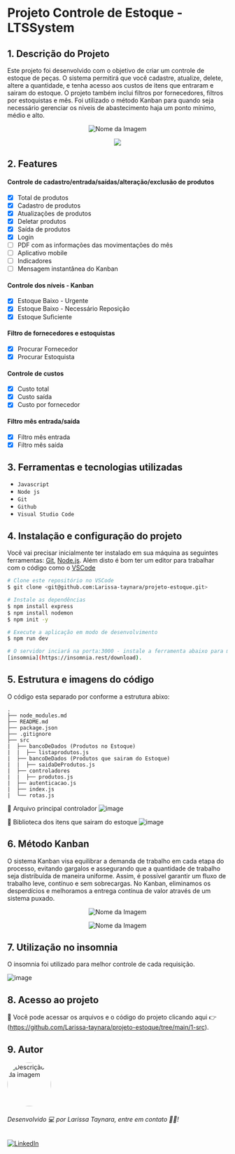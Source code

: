 # Projeto Controle de Estoque - LTSSystem

## 1. Descrição do Projeto

Este projeto foi desenvolvido com o objetivo de criar um controle de estoque de peças.
O sistema permitirá que você cadastre, atualize, delete, altere a quantidade, e tenha acesso aos custos de itens que entraram e sairam do estoque.
O projeto também inclui filtros por fornecedores, filtros por estoquistas e mês.
Foi utilizado o método Kanban para quando seja necessário gerenciar os níveis de abastecimento haja um ponto mínimo, médio e alto.

<p align="center">
  <img src="https://github.com/Larissa-taynara/projeto-estoque/assets/138536327/21630b33-f1ac-4d9d-9173-0ec59958fb33" alt="Nome da Imagem">
</p>

<p align="center">
<img loading="lazy" src="http://img.shields.io/static/v1?label=STATUS&message=EM%20DESENVOLVIMENTO&color=GREEN&style=for-the-badge"/>
</p>

## 2. Features

#### Controle de cadastro/entrada/saídas/alteração/exclusão de produtos
- [x] Total de produtos
- [x] Cadastro de produtos
- [x] Atualizações de produtos
- [x] Deletar produtos
- [x] Saída de produtos
- [x] Login
- [ ] PDF com as informações das movimentações do mês
- [ ] Aplicativo mobile
- [ ] Indicadores
- [ ] Mensagem instantânea do Kanban

 #### Controle dos níveis - Kanban
- [x] Estoque Baixo - Urgente
- [x] Estoque Baixo - Necessário Reposição
- [x] Estoque Suficiente

 #### Filtro de fornecedores e estoquistas    
- [X] Procurar Fornecedor
- [X] Procurar Estoquista

#### Controle de custos
- [x] Custo total
- [x] Custo saída
- [x] Custo por fornecedor

#### Filtro mês entrada/saída
- [x] Filtro mês entrada
- [x] Filtro mês saída

## 3. Ferramentas e tecnologias utilizadas
- ``Javascript``
- ``Node js``
- ``Git``
- ``Github``
- ``Visual Studio Code``

## 4. Instalação e configuração do projeto

Você vai precisar inicialmente ter instalado em sua máquina as seguintes ferramentas:
[Git](https://git-scm.com), [Node.js](https://nodejs.org/en/). 
Além disto é bom ter um editor para trabalhar com o código como o [VSCode](https://code.visualstudio.com/)

```bash
# Clone este repositório no VSCode
$ git clone <git@github.com:Larissa-taynara/projeto-estoque.git>

# Instale as dependências
$ npm install express
$ npm install nodemon
$ npm init -y

# Execute a aplicação em modo de desenvolvimento
$ npm run dev

# O servidor inciará na porta:3000 - instale a ferramenta abaixo para melhor constrole de cada feature:
[insomnia](https://insomnia.rest/download).

```
## 5. Estrutura e imagens do código

O código esta separado por conforme a estrutura abixo:
```text
.
├── node_modules.md
├── README.md
├── package.json
├── .gitignore
├── src
|  ├── bancoDeDados (Produtos no Estoque)
|  |  ├── listaprodutos.js
|  ├── bancoDeDados (Produtos que sairam do Estoque)
|  |  ├── saidaDeProdutos.js
|  ├── controladores
|  |  ├── produtos.js
|  ├── autenticacao.js
|  ├── index.js
|  └── rotas.js
```
📁 Arquivo principal controlador 
![image](https://github.com/Larissa-taynara/projeto-estoque/assets/138536327/6bd6ef68-e93a-4274-accb-c5f297afa5a6)

📁 Biblioteca dos itens que sairam do estoque
![image](https://github.com/Larissa-taynara/projeto-estoque/assets/138536327/b5a04d4a-cafb-48dc-bced-2a002853cd06)


## 6. Método Kanban 

O sistema Kanban visa equilibrar a demanda de trabalho em cada etapa do processo, evitando gargalos e assegurando que a quantidade de trabalho seja distribuída de maneira uniforme. 
Assim, é possível garantir um fluxo de trabalho leve, contínuo e sem sobrecargas. No Kanban, eliminamos os desperdícios e melhoramos a entrega contínua de valor através de um 
sistema puxado.

<p align="center">
<img src="https://github.com/Larissa-taynara/projeto-estoque/assets/138536327/04b86e6c-e27c-4ac1-a730-1249d12fe36b" alt="Nome da Imagem">
</p>
<p align="center">
<img src="https://github.com/Larissa-taynara/projeto-estoque/assets/138536327/63a074c7-a130-4984-9db6-22ed24f32d55" alt="Nome da Imagem">
</p>

## 7. Utilização no insomnia

O insomnia foi utilizado para melhor controle de cada requisição.

![image](https://github.com/Larissa-taynara/projeto-estoque/assets/138536327/3d07ded5-7da3-40df-92a1-b9bbfc0ee5d6)

## 8. Acesso ao projeto

📁 Você pode acessar os arquivos e o código do projeto clicando aqui 👉 (https://github.com/Larissa-taynara/projeto-estoque/tree/main/1-src).


## 9. Autor

<img style="border-radius: 50%;" src="https://github.com/Larissa-taynara/projeto-estoque/assets/138536327/63aafd3f-8949-40ee-8824-cfcd368c0836" width="100px" alt="Descrição da imagem"/>

###### Desenvolvido 💻 por Larissa Taynara, entre em contato 👋🏽! 

[<img src="https://img.shields.io/badge/Linkedin-323330?style=for-the-badge&logo=linkedin&logoColor=blue" alt="LinkedIn" />](https://www.linkedin.com/in/larissa-taynara-b-1a759b65/)

